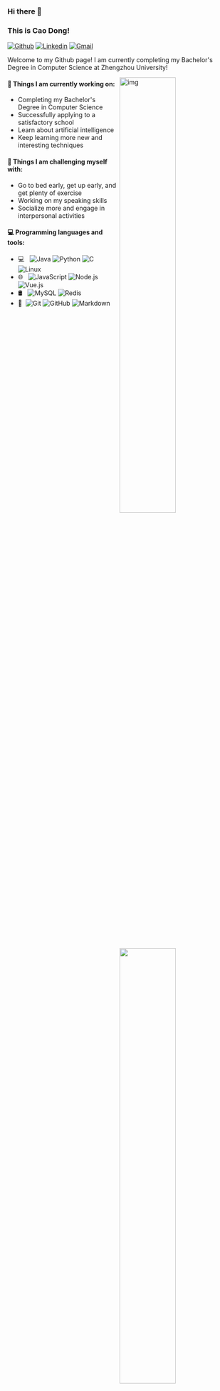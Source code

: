 ### Hi there 👋 

### This is Cao Dong!

[![Github](https://img.shields.io/badge/-Github-000?style=flat&logo=Github&logoColor=white)](https://github.com/caodong123)
[![Linkedin](https://img.shields.io/badge/-Gitee-000?style=flat&logo=Gitee&logoColor=blue)](https://gitee.com/caodong123)
[![Gmail](https://img.shields.io/badge/-Gmail-c14438?style=flat&logo=Gmail&logoColor=white)](mailto:caodong2024@gmail.com)

Welcome to my Github page! I am currently completing my Bachelor's Degree in Computer Science at Zhengzhou University! 

<img align="right" alt="img" src="https://w.wallhaven.cc/full/l8/wallhaven-l8vp7y.jpg" width="50%" height="auto" />
<img width="50%" align="right" src="https://github-readme-stats.vercel.app/api?username=caodong123&show_icons=true&hide_border=true" />

#### 🌱 Things I am currently working on: 

- Completing my Bachelor's Degree in Computer Science
- Successfully applying to a satisfactory school
- Learn about artificial intelligence
- Keep learning more new and interesting techniques

#### :muscle: Things I am challenging myself with:

- Go to bed early, get up early, and get plenty of exercise
- Working on my speaking skills
- Socialize more and engage in interpersonal activities

#### :computer: Programming languages and tools: 

<p>


- 💻 &#160; ![Java](https://img.shields.io/badge/-Java-333333?style=flat&logo=Java&logoColor=007396)
![Python](https://img.shields.io/badge/-Python-333333?style=flat&logo=Python&logoColor=FF4800)
![C](https://img.shields.io/badge/-C-333333?style=flat&logo=C)
![Linux](https://img.shields.io/badge/-Linux-333333?style=flat&logo=Linux&logoColor=FCC624)
- 🌐 &#160; ![JavaScript](https://img.shields.io/badge/-JavaScript-333333?style=flat&logo=JavaScript)
![Node.js](https://img.shields.io/badge/-Node.js-333333?style=flat&logo=node.js)
![Vue.js](https://img.shields.io/badge/-VueJS-333333?style=flat&logo=Vue.js)
- 🛢 &#160; ![MySQL](https://img.shields.io/badge/-MySQL-333333?style=flat&logo=mysql)
![Redis](https://img.shields.io/badge/-Redis-333333?style=flat&logo=redis)
- 🔧 &#160;![Git](https://img.shields.io/badge/-Git-333333?style=flat&logo=git)
![GitHub](https://img.shields.io/badge/-GitHub-333333?style=flat&logo=github)
![Markdown](https://img.shields.io/badge/-Markdown-333333?style=flat&logo=markdown)
</p>
